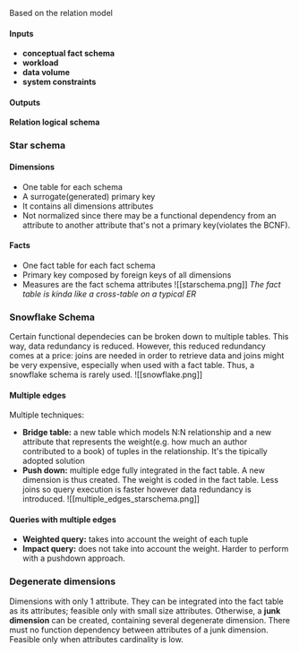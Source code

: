 Based on the relation model

#### Inputs
- **conceptual fact schema**
- **workload**
- **data volume**
- **system constraints**

#### Outputs
**Relation logical schema**


### Star schema

#### Dimensions
- One table for each schema
- A surrogate(generated) primary key
- It contains all dimensions attributes
- Not normalized since there may be a functional dependency from an attribute to another attribute that's not a primary key(violates the BCNF).
#### Facts
- One fact table for each fact schema
- Primary key composed by foreign keys  of all dimensions
- Measures are the fact schema attributes
![[starschema.png]]
*The fact table is kinda like a cross-table on a typical ER*


### Snowflake Schema
Certain functional dependecies can be broken down to  multiple tables. This way, data redundancy is reduced.
However, this reduced redundancy comes at a price: joins are needed in order to retrieve data and joins might be very expensive, especially when used with a fact table.
Thus, a snowflake schema is rarely used.
![[snowflake.png]]

#### Multiple edges
Multiple techniques:
- **Bridge table:** a new table which models N:N relationship and a new attribute that represents the weight(e.g. how much an author contributed to a book) of tuples in the relationship. It's the tipically adopted solution
- **Push down:** multiple edge fully integrated in the fact table. A new dimension is thus created. The weight is coded in the fact table.
  Less joins so query execution is faster however data redundancy is introduced.
![[multiple_edges_starschema.png]]

#### Queries with multiple edges
- **Weighted query:** takes into account the weight of each tuple
- **Impact query:** does not take into account the weight. Harder to perform with a pushdown approach.

### Degenerate dimensions
Dimensions with only 1 attribute.
They can be integrated into the fact table as its attributes; feasible only with small size attributes.
Otherwise, a **junk dimension** can be created, containing several degenerate dimension. There must no function dependency between attributes of a junk dimension. Feasible only when attributes cardinality is low.